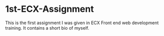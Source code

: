 # 1st-ECX-Assignment
This is the first assignment I was given in ECX Front end web development training. It contains a short bio of myself.

